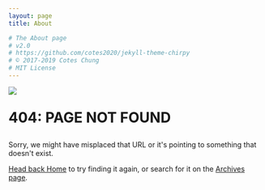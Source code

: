 ```yaml
---
layout: page
title: About

# The About page
# v2.0
# https://github.com/cotes2020/jekyll-theme-chirpy
# © 2017-2019 Cotes Chung
# MIT License
---
```

<div class="text-center">
  <img src="https://img.icons8.com/dotty/80/000000/broken-robot.png">
  <br />
  <p style="font-size: 2em; font-weight: bold;">404: PAGE NOT FOUND</p>
</div>
<div class="lead text-center text-muted">
  <p>Sorry, we might have misplaced that URL or it's pointing to something that doesn't exist. </p>
  <p><a href="{{ site.baseurl }}/">Head back Home</a> to try finding it again, or search for it on the <a href="{{ site.baseurl }}/tabs/archives">Archives page</a>.</p>
</div>